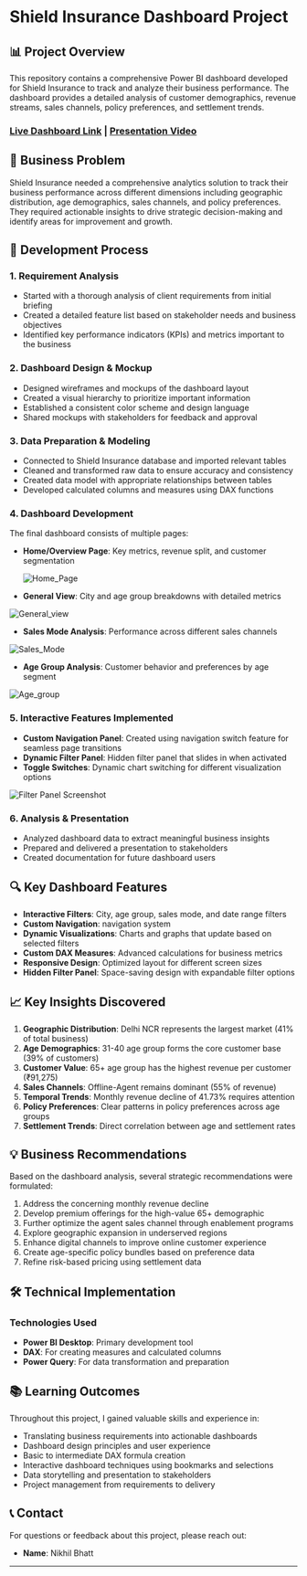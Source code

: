 # Shield Insurance Dashboard Project

## 📊 Project Overview
This repository contains a comprehensive Power BI dashboard developed for Shield Insurance to track and analyze their business performance. The dashboard provides a detailed analysis of customer demographics, revenue streams, sales channels, policy preferences, and settlement trends.

### [Live Dashboard Link](https://app.powerbi.com/view?r=eyJrIjoiYjQ0ZjM3YzYtMDc3My00ZjNjLWJjODYtN2JlZWE1OGJlMjY0IiwidCI6ImM2ZTU0OWIzLTVmNDUtNDAzMi1hYWU5LWQ0MjQ0ZGM1YjJjNCJ9) | [Presentation Video](https://youtu.be/j9alte9t-_w)

## 🎯 Business Problem
Shield Insurance needed a comprehensive analytics solution to track their business performance across different dimensions including geographic distribution, age demographics, sales channels, and policy preferences. They required actionable insights to drive strategic decision-making and identify areas for improvement and growth.

## 📝 Development Process

### 1. Requirement Analysis
- Started with a thorough analysis of client requirements from initial briefing
- Created a detailed feature list based on stakeholder needs and business objectives
- Identified key performance indicators (KPIs) and metrics important to the business

### 2. Dashboard Design & Mockup
- Designed wireframes and mockups of the dashboard layout
- Created a visual hierarchy to prioritize important information
- Established a consistent color scheme and design language
- Shared mockups with stakeholders for feedback and approval

### 3. Data Preparation & Modeling
- Connected to Shield Insurance database and imported relevant tables
- Cleaned and transformed raw data to ensure accuracy and consistency
- Created data model with appropriate relationships between tables
- Developed calculated columns and measures using DAX functions

### 4. Dashboard Development
The final dashboard consists of multiple pages:

- **Home/Overview Page**: Key metrics, revenue split, and customer segmentation

  ![Home_Page](https://github.com/Nikhil-198/Data-Analytics-Projects/blob/c1274731769b4b27c03642e07e66c4ee75a3d087/PowerBI/Shield%20Insurance/Screenshots/shield_insurance_page-0001.jpg)

- **General View**: City and age group breakdowns with detailed metrics

![General_view](https://github.com/Nikhil-198/Data-Analytics-Projects/blob/c1274731769b4b27c03642e07e66c4ee75a3d087/PowerBI/Shield%20Insurance/Screenshots/shield_insurance_page-0002.jpg)

- **Sales Mode Analysis**: Performance across different sales channels

![Sales_Mode](https://github.com/Nikhil-198/Data-Analytics-Projects/blob/c1274731769b4b27c03642e07e66c4ee75a3d087/PowerBI/Shield%20Insurance/Screenshots/shield_insurance_page-0003.jpg)

- **Age Group Analysis**: Customer behavior and preferences by age segment

![Age_group](https://github.com/Nikhil-198/Data-Analytics-Projects/blob/c1274731769b4b27c03642e07e66c4ee75a3d087/PowerBI/Shield%20Insurance/Screenshots/shield_insurance_page-0004.jpg)


### 5. Interactive Features Implemented
- **Custom Navigation Panel**: Created using navigation switch feature for seamless page transitions
- **Dynamic Filter Panel**: Hidden filter panel that slides in when activated
- **Toggle Switches**: Dynamic chart switching for different visualization options

![Filter Panel Screenshot](https://github.com/Nikhil-198/Data-Analytics-Projects/blob/c1274731769b4b27c03642e07e66c4ee75a3d087/PowerBI/Shield%20Insurance/Screenshots/Filter_panel.png)

### 6. Analysis & Presentation
- Analyzed dashboard data to extract meaningful business insights
- Prepared and delivered a presentation to stakeholders
- Created documentation for future dashboard users

## 🔍 Key Dashboard Features

- **Interactive Filters**: City, age group, sales mode, and date range filters
- **Custom Navigation**: navigation system
- **Dynamic Visualizations**: Charts and graphs that update based on selected filters
- **Custom DAX Measures**: Advanced calculations for business metrics
- **Responsive Design**: Optimized layout for different screen sizes
- **Hidden Filter Panel**: Space-saving design with expandable filter options

## 📈 Key Insights Discovered

1. **Geographic Distribution**: Delhi NCR represents the largest market (41% of total business)
2. **Age Demographics**: 31-40 age group forms the core customer base (39% of customers)
3. **Customer Value**: 65+ age group has the highest revenue per customer (₹91,275)
4. **Sales Channels**: Offline-Agent remains dominant (55% of revenue)
5. **Temporal Trends**: Monthly revenue decline of 41.73% requires attention
6. **Policy Preferences**: Clear patterns in policy preferences across age groups
7. **Settlement Trends**: Direct correlation between age and settlement rates

## 💡 Business Recommendations

Based on the dashboard analysis, several strategic recommendations were formulated:

1. Address the concerning monthly revenue decline
2. Develop premium offerings for the high-value 65+ demographic
3. Further optimize the agent sales channel through enablement programs
4. Explore geographic expansion in underserved regions
5. Enhance digital channels to improve online customer experience
6. Create age-specific policy bundles based on preference data
7. Refine risk-based pricing using settlement data

## 🛠️ Technical Implementation

### Technologies Used
- **Power BI Desktop**: Primary development tool
- **DAX**: For creating measures and calculated columns
- **Power Query**: For data transformation and preparation


## 📚 Learning Outcomes

Throughout this project, I gained valuable skills and experience in:

- Translating business requirements into actionable dashboards
- Dashboard design principles and user experience
- Basic to intermediate DAX formula creation
- Interactive dashboard techniques using bookmarks and selections
- Data storytelling and presentation to stakeholders
- Project management from requirements to delivery


## 📞 Contact

For questions or feedback about this project, please reach out:

- **Name**: Nikhil Bhatt
---
